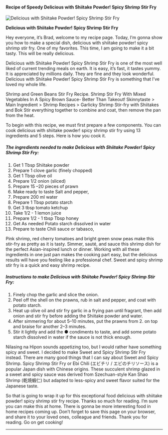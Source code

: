             

#### Recipe of Speedy Delicious with Shiitake Powder! Spicy Shrimp Stir Fry

![Delicious with Shiitake Powder! Spicy Shrimp Stir Fry](https://img-global.cpcdn.com/recipes/d070546e67a29049/751x532cq70/delicious-with-shiitake-powder-spicy-shrimp-stir-fry-recipe-main-photo.jpg)

**Delicious with Shiitake Powder! Spicy Shrimp Stir Fry**

Hey everyone, it’s Brad, welcome to my recipe page. Today, I’m gonna show you how to make a special dish, delicious with shiitake powder! spicy shrimp stir fry. One of my favorites. This time, I am going to make it a bit tasty. This will be really delicious.

Delicious with Shiitake Powder! Spicy Shrimp Stir Fry is one of the most well liked of current trending meals on earth. It is easy, it’s fast, it tastes yummy. It is appreciated by millions daily. They are fine and they look wonderful. Delicious with Shiitake Powder! Spicy Shrimp Stir Fry is something that I’ve loved my whole life.

Shrimp and Green Beans Stir Fry Recipe. Shrimp Stir Fry With Mixed Vegetables In A Spicy Brown Sauce- Better Than Takeout! Skinnytaste > Main Ingredient > Shrimp Recipes > Garlicky Shrimp Stir-fry with Shiitakes and Bok Stir everything together to combine and coat, then remove the pan from the heat.

To begin with this recipe, we must first prepare a few components. You can cook delicious with shiitake powder! spicy shrimp stir fry using 13 ingredients and 5 steps. Here is how you cook it.

##### The ingredients needed to make Delicious with Shiitake Powder! Spicy Shrimp Stir Fry:

1.  Get 1 Tbsp Shiitake powder
2.  Prepare 1 clove garlic (finely chopped)
3.  Get 1 Tbsp olive oil
4.  Prepare 1/2 onion (sliced)
5.  Prepare 15 –20 pieces of prawn
6.  Make ready to taste Salt and pepper,
7.  Prepare 200 ml water
8.  Prepare 1 Tbsp potato starch
9.  Get 3 tbsp tomato ketchup
10.  Take 1/2 - 1 lemon juice
11.  Prepare 1/2 - 1 tbsp Tbsp honey
12.  Get As needed Potato starch dissolved in water
13.  Prepare to taste Chili sauce or tabasco,

Pink shrimp, red cherry tomatoes and bright green snow peas make this stir-fry as pretty as it is tasty. Simmer, sauté, and sauce this shrimp dish for the perfect Asian-inspired lunch or dinner. Working with all these ingredients in one just pan makes the cooking part easy, but the delicious results will have you feeling like a professional chef. Sweet and spicy shrimp stir fry is a quick and easy shrimp recipe.

##### Instructions to make Delicious with Shiitake Powder! Spicy Shrimp Stir Fry:

1.  Finely chop the garlic and slice the onion.
2.  Peel off the shell on the prawns, rub in salt and pepper, and coat with potato starch.
3.  Heat up olive oil and stir fry garlic in a frying pan until fragrant, then add onion and stir fry before adding the Shiitake powder and water.
4.  After simmering for about 5–10 minutes, put the prawns from 2. on top and braise for another 2–3 minutes.
5.  Stir it lightly and add the ● condiments to taste, and add some potato starch dissolved in water if the sauce is not thick enough.

Nilasing na Hipon sounds appetizing too, but I would rather have something spicy and sweet. I decided to make Sweet and Spicy Shrimp Stir Fry instead. There are many good things that I can say about Sweet and Spicy Shrimp. Spicy Shrimp Stir Fry or Ebi Chili (エビチリ / エビのチリソース) is a popular Japan dish with Chinese origins. These succulent shrimp glazed in a sweet and spicy sauce was derived from Szechuan-style Kan Shao Shrimp (乾焼蝦仁) but adapted to less-spicy and sweet flavor suited for the Japanese taste.

So that is going to wrap it up for this exceptional food delicious with shiitake powder! spicy shrimp stir fry recipe. Thanks so much for reading. I’m sure you can make this at home. There is gonna be more interesting food in home recipes coming up. Don’t forget to save this page on your browser, and share it to your loved ones, colleague and friends. Thank you for reading. Go on get cooking!

* * *